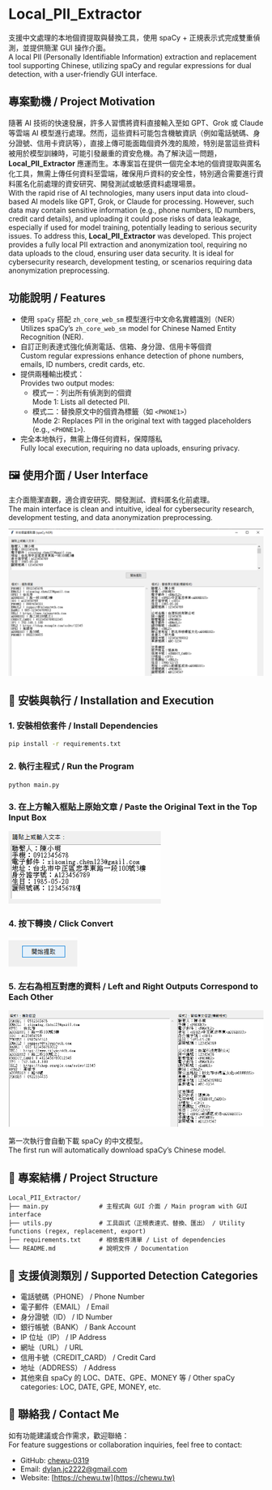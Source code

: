 # Local_PII_Extractor

支援中文處理的本地個資提取與替換工具，使用 spaCy + 正規表示式完成雙重偵測，並提供簡潔 GUI 操作介面。  
A local PII (Personally Identifiable Information) extraction and replacement tool supporting Chinese, utilizing spaCy and regular expressions for dual detection, with a user-friendly GUI interface.

## 專案動機 / Project Motivation

隨著 AI 技術的快速發展，許多人習慣將資料直接輸入至如 GPT、Grok 或 Claude 等雲端 AI 模型進行處理。然而，這些資料可能包含機敏資訊（例如電話號碼、身分證號、信用卡資訊等），直接上傳可能面臨個資外洩的風險，特別是當這些資料被用於模型訓練時，可能引發嚴重的資安危機。為了解決這一問題，**Local_PII_Extractor** 應運而生。本專案旨在提供一個完全本地的個資提取與匿名化工具，無需上傳任何資料至雲端，確保用戶資料的安全性，特別適合需要進行資料匿名化前處理的資安研究、開發測試或敏感資料處理場景。  
With the rapid rise of AI technologies, many users input data into cloud-based AI models like GPT, Grok, or Claude for processing. However, such data may contain sensitive information (e.g., phone numbers, ID numbers, credit card details), and uploading it could pose risks of data leakage, especially if used for model training, potentially leading to serious security issues. To address this, **Local_PII_Extractor** was developed. This project provides a fully local PII extraction and anonymization tool, requiring no data uploads to the cloud, ensuring user data security. It is ideal for cybersecurity research, development testing, or scenarios requiring data anonymization preprocessing.

## 功能說明 / Features

- 使用 `spaCy` 搭配 `zh_core_web_sm` 模型進行中文命名實體識別（NER）  
  Utilizes spaCy’s `zh_core_web_sm` model for Chinese Named Entity Recognition (NER).
- 自訂正則表達式強化偵測電話、信箱、身分證、信用卡等個資  
  Custom regular expressions enhance detection of phone numbers, emails, ID numbers, credit cards, etc.
- 提供兩種輸出模式：  
  Provides two output modes:
  - 模式一：列出所有偵測到的個資  
    Mode 1: Lists all detected PII.
  - 模式二：替換原文中的個資為標籤（如 `<PHONE1>`）  
    Mode 2: Replaces PII in the original text with tagged placeholders (e.g., `<PHONE1>`).
- 完全本地執行，無需上傳任何資料，保障隱私  
  Fully local execution, requiring no data uploads, ensuring privacy.

## 🖼️ 使用介面 / User Interface

主介面簡潔直觀，適合資安研究、開發測試、資料匿名化前處理。  
The main interface is clean and intuitive, ideal for cybersecurity research, development testing, and data anonymization preprocessing.

![screenshot](png/p1.png)

## 🧪 安裝與執行 / Installation and Execution

### 1. 安裝相依套件 / Install Dependencies

```bash
pip install -r requirements.txt
```

### 2. 執行主程式 / Run the Program

```bash
python main.py
```

### 3. 在上方輸入框貼上原始文章 / Paste the Original Text in the Top Input Box

![screenshot](png/p2.png)

### 4. 按下轉換 / Click Convert

![alt text](png/p3.png)

### 5. 左右為相互對應的資料 / Left and Right Outputs Correspond to Each Other

![alt text](png/p4.png)

第一次執行會自動下載 spaCy 的中文模型。  
The first run will automatically download spaCy’s Chinese model.

## 📁 專案結構 / Project Structure

```
Local_PII_Extractor/
├── main.py              # 主程式與 GUI 介面 / Main program with GUI interface
├── utils.py             # 工具函式（正規表達式、替換、匯出） / Utility functions (regex, replacement, export)
├── requirements.txt     # 相依套件清單 / List of dependencies
└── README.md            # 說明文件 / Documentation
```

## 🧠 支援偵測類別 / Supported Detection Categories

- 電話號碼（PHONE） / Phone Number
- 電子郵件（EMAIL） / Email
- 身分證號（ID） / ID Number
- 銀行帳號（BANK） / Bank Account
- IP 位址（IP） / IP Address
- 網址（URL） / URL
- 信用卡號（CREDIT_CARD） / Credit Card
- 地址（ADDRESS） / Address
- 其他來自 spaCy 的 LOC、DATE、GPE、MONEY 等 / Other spaCy categories: LOC, DATE, GPE, MONEY, etc.

## 📌 聯絡我 / Contact Me

如有功能建議或合作需求，歡迎聯絡：  
For feature suggestions or collaboration inquiries, feel free to contact:

- GitHub: [chewu-0319](https://github.com/chewu-0319)
- Email: dylan.jc2222@gmail.com
- Website: [https://chewu.tw](https://chewu.tw)

